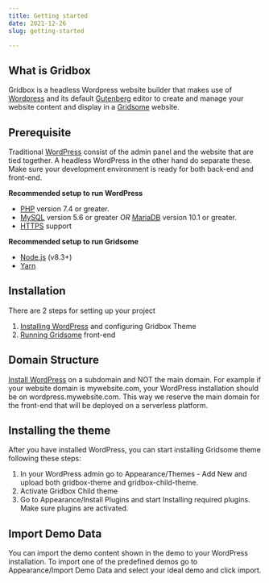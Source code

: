 ```yaml
---
title: Getting started
date: 2021-12-26
slug: getting-started

---
```

## What is Gridbox

Gridbox is a headless Wordpress website builder that makes use of [Wordpress](https://wordpress.org/ "WordPress") and its default [Gutenberg](https://wordpress.org/gutenberg/ "Gutenberg") editor to create and manage your website content and display in a [Gridsome](https://gridsome.org/ "Gridsome") website.

## Prerequisite

Traditional [WordPress](https://wordpress.org/ "WordPress") consist of the admin panel and the website that are tied together. A headless WordPress in the other hand do separate these. Make sure your development environment is ready for both back-end and front-end.

**Recommended setup to run WordPress**

* [PHP](https://www.php.net/) version 7.4 or greater.
* [MySQL](https://www.mysql.com/) version 5.6 or greater _OR_ [MariaDB](https://mariadb.org/) version 10.1 or greater.
* [HTTPS](https://wordpress.org/news/2016/12/moving-toward-ssl/) support

**Recommended setup to run Gridsome**

* [Node.js](https://nodejs.org/ "Node.js") (v8.3+)
* [Yarn](https://yarnpkg.com/)

## Installation

There are 2 steps for setting up your project

1. [Installing WordPress](https://wordpress.org/support/article/how-to-install-wordpress/) and configuring Gridbox Theme
2. [Running Gridsome](https://gridsome.org/docs/gridsome-cli/) front-end

## Domain Structure

[Install WordPress](https://wordpress.org/support/article/how-to-install-wordpress/) on a subdomain and NOT the main domain. For example if your website domain is mywebsite.com, your WordPress installation should be on wordpress.mywebsite.com. This way we reserve the main domain for the front-end that will be deployed on a serverless platform.

## Installing the theme

After you have installed WordPress, you can start installing Gridsome theme following these steps:

1. In your WordPress admin go to Appearance/Themes - Add New and upload both gridbox-theme and gridbox-child-theme.
2. Activate Gridbox Child theme
3. Go to Appearance/Install Plugins and start Installing required plugins. Make sure plugins are activated.

## Import Demo Data

You can import the demo content shown in the demo to your WordPress installation. To import one of the predefined demos go to Appearance/Import Demo Data and select your ideal demo and click import.